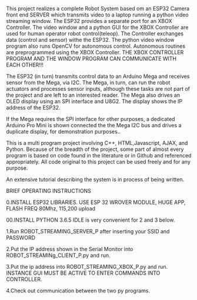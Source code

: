 This project realizes a complete Robot System based om an ESP32 Camera front end SERVER
which transmits video to a laptop running a python video streaming window. The ESP32 provides 
a separate port for an XBOX Controller. The video  window and a python GUI
for the XBOX Controller are used for human operator robot control(teleop). The Controller
exchanges data (control and sensor) withe the ESP32. The python video window program also 
runs OpenCV for autonomous control. Autonomous routines are preprogrammed using the
XBOX Controller. THE XBOX CONTROLLER PROGRAM AND THE WINDOW PROGRAM CAN COMMUNICATE WITH 
EACH OTHER!!!

The ESP32 (in turn) transmits control data to an Arduino Mega and receives sensor
from the Mega, via I2C. The Mega, in turn, can run the robot actuators and processes sensor inputs,
although these tasks are not part of the project and are left to an interested reader. The Mega also
drives an OLED display using an SPI interface and U8G2. The display shows the IP address of the ESP32.

If the Mega requires the SPI interface for other purposes, a dedicated Arduino Pro Mini is shown 
connected the the Mega I2C bus and drives a duplicate display, for demonstration purposes..

This is a multi program project involving C++, HTML,Javascript, AJAX, and Python. Because of the
breadth of the project, some part of almost every program is based on code found in the literature 
or in Github and referenced appropriately. All code original to this project can be used freely and 
for any purpose.

An extensive tutorial describing the system is in process of being written.

BRIEF OPERATING INSTRUCTIONS

0.INSTALL ESP32 LIBRARIES. USE ESP 32 WROVER MODULE, HUGE APP, FLASH FREQ 80Mhz, 115,200
  upload
  
00.INSTALL PYTHON 3.6.5 IDLE is very convenient for 2 and 3 below. 

1.Run ROBOT_STREAMING_SERVER_P after inserting your SSID and PASSWORD

2.Put the IP address shown in the Serial Monitor into ROBOT_STREAMINg_CLIENT_P.py and run.

3.Put the ip address into ROBOT_STREAMING_XBOX_P.py and run. INSTANCE GUI MUST BE ACTIVE
  TO ENTER COMMANDS INTO CONTROLLER.
 
4.Check out communication between the two py programs.